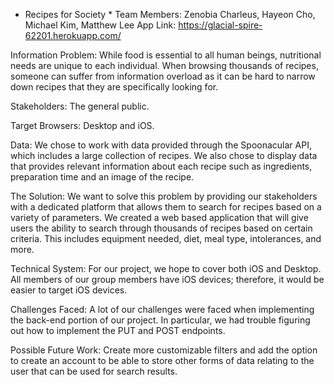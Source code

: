 * Recipes for Society *
Team Members: Zenobia Charleus, Hayeon Cho, Michael Kim, Matthew Lee
App Link: https://glacial-spire-62201.herokuapp.com/

Information Problem: While food is essential to all human beings, nutritional needs are unique to each individual. When browsing thousands of recipes, someone can suffer from information overload as it can be hard to narrow down recipes that they are specifically looking for.

Stakeholders: The general public.

Target Browsers: Desktop and iOS.

Data: We chose to work with data provided through the Spoonacular API, which includes a large collection of recipes. We also chose to display data that provides relevant information about each recipe such as ingredients, preparation time and an image of the recipe.

The Solution: We want to solve this problem by providing our stakeholders with a dedicated platform that allows them to search for recipes based on a variety of parameters. We created a web based application that will give users the ability to search through thousands of recipes based on certain criteria. This includes equipment needed, diet, meal type, intolerances, and more. 

Technical System: For our project, we hope to cover both iOS and Desktop. All members of our group members have iOS devices; therefore, it would be easier to target iOS devices.

Challenges Faced: A lot of our challenges were faced when implementing the back-end portion of our project. In particular, we had trouble figuring out how to implement the PUT and POST endpoints.

Possible Future Work: Create more customizable filters and add the option to create an account to be able to store other forms of data relating to the user that can be used for search results.
